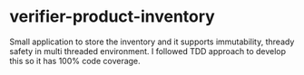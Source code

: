 # verifier-product-inventory
Small application to store the inventory and it supports immutability, thready safety in multi threaded environment. I followed TDD approach to develop this so it has 100% code coverage.
